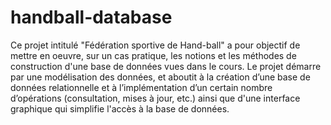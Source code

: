 # handball-database
Ce projet intitulé "Fédération sportive de Hand-ball" a pour objectif de mettre en oeuvre, sur un cas pratique, les notions et les méthodes de construction d'une base de données vues dans le cours. Le projet démarre par une modélisation des données, et aboutit à la création d’une base de données relationnelle et à l’implémentation d’un certain nombre d’opérations (consultation, mises à jour, etc.) ainsi que d'une interface graphique qui simplifie l'accès à la base de données.
